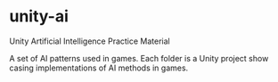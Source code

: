 # unity-ai
Unity Artificial Intelligence Practice Material

A set of AI patterns used in games. Each folder is a Unity project show casing implementations of AI methods in games.
